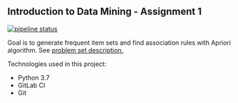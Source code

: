 ## Introduction to Data Mining - Assignment 1
[![pipeline status](https://gitlab.com/Anaxilaus/bil3003-assignment1/badges/master/pipeline.svg)](https://gitlab.com/Anaxilaus/bil3003-assignment1/commits/master)

Goal is to generate frequent item sets and find association rules with Apriori algorithm. See [problem set description.](./DESCRIPTION.pdf)

Technologies used in this project:
-   Python 3.7
-   GitLab CI
-   Git
